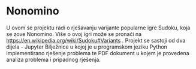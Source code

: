 # Nonomino

U ovom se projektu radi o rješavanju varijante popularne igre Sudoku, koja se zove Nonomino. Više o ovoj igri može se pronaći na https://en.wikipedia.org/wiki/Sudoku#Variants .
Projekt se sastoji od dva dijela - Jupyter Bilježnice u kojoj je u programskom jeziku Python implementirano rješenje problema te PDF dokument u kojem je provedena analiza problema i pripadnog rješenja.